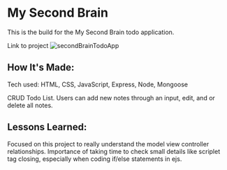 <h1>My Second Brain</h1>
<p>This is the build for the My Second Brain todo application.</p>

Link to project
![secondBrainTodoApp](https://user-images.githubusercontent.com/102115687/183139983-ff34d040-c18f-4a5e-99f7-db8cda67b8a4.gif)


<h2>How It's Made:</h2>
<p>Tech used: HTML, CSS, JavaScript, Express, Node, Mongoose</p>

<p>CRUD Todo List. Users can add new notes through an input, edit, and or delete all notes.</p>

<h2>Lessons Learned:</h2>
<p>Focused on this project to really understand the model view controller relationships. Importance of taking time to check small details like scriplet tag closing, especially when coding if/else statements in ejs.</p>
